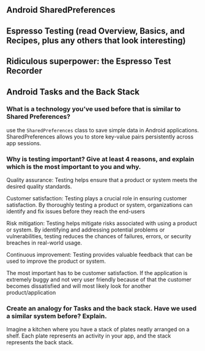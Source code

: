 ## Android SharedPreferences

## Espresso Testing (read Overview, Basics, and Recipes, plus any others that look interesting)

 ## Ridiculous superpower: the Espresso Test Recorder

## Android Tasks and the Back Stack


### What is a technology you’ve used before that is similar to Shared Preferences?

use the `SharedPreferences` class to save simple data in Android applications. SharedPreferences allows you to store key-value pairs persistently across app sessions.



### Why is testing important? Give at least 4 reasons, and explain which is the most important to you and why.

Quality assurance: Testing helps ensure that a product or system meets the desired quality standards.

Customer satisfaction: Testing plays a crucial role in ensuring customer satisfaction. By thoroughly testing a product or system, organizations can identify and fix issues before they reach the end-users

Risk mitigation: Testing helps mitigate risks associated with using a product or system. By identifying and addressing potential problems or vulnerabilities, testing reduces the chances of failures, errors, or security breaches in real-world usage.

Continuous improvement: Testing provides valuable feedback that can be used to improve the product or system.

The most important has to be customer satisfaction. If the application is extremely buggy and not very user friendly because of that the customer becomes dissatisfied and will most likely look for another product/application


### Create an analogy for Tasks and the back stack. Have we used a similar system before? Explain.

Imagine a kitchen where you have a stack of plates neatly arranged on a shelf. Each plate represents an activity in your app, and the stack represents the back stack.



